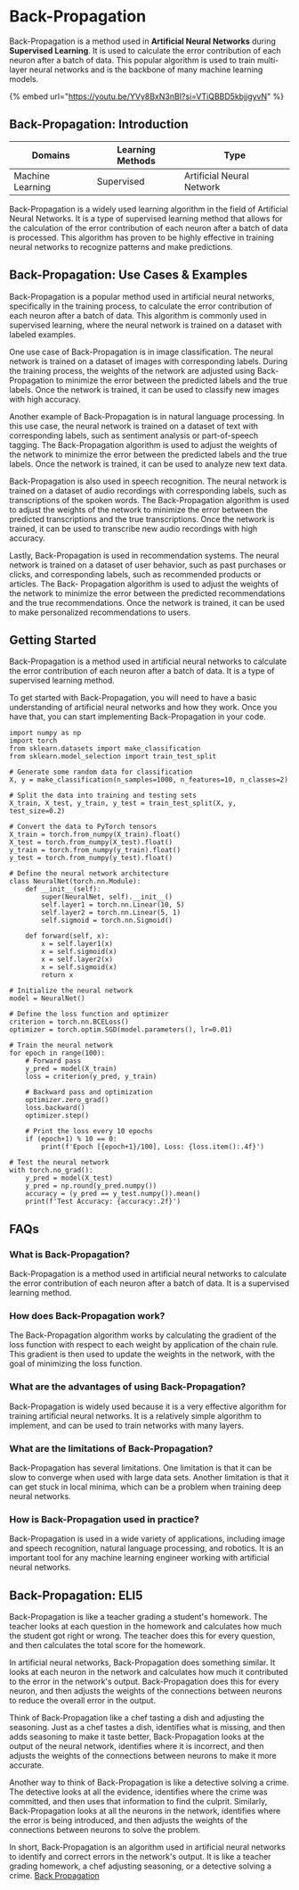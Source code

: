 # Back-Propagation

Back-Propagation is a method used in **Artificial Neural Networks** during **Supervised Learning**. It is used to calculate the error contribution of each neuron after a batch of data. This popular algorithm is used to train multi-layer neural networks and is the backbone of many machine learning models.

{% embed url="https://youtu.be/YVy8BxN3nBI?si=VTiQBBD5kbjjgyvN" %}

## Back-Propagation: Introduction

| Domains          | Learning Methods | Type                      |
| ---------------- | ---------------- | ------------------------- |
| Machine Learning | Supervised       | Artificial Neural Network |

Back-Propagation is a widely used learning algorithm in the field of Artificial Neural Networks. It is a type of supervised learning method that allows for the calculation of the error contribution of each neuron after a batch of data is processed. This algorithm has proven to be highly effective in training neural networks to recognize patterns and make predictions.

## Back-Propagation: Use Cases & Examples

Back-Propagation is a popular method used in artificial neural networks, specifically in the training process, to calculate the error contribution of each neuron after a batch of data. This algorithm is commonly used in supervised learning, where the neural network is trained on a dataset with labeled examples.

One use case of Back-Propagation is in image classification. The neural network is trained on a dataset of images with corresponding labels. During the training process, the weights of the network are adjusted using Back- Propagation to minimize the error between the predicted labels and the true labels. Once the network is trained, it can be used to classify new images with high accuracy.

Another example of Back-Propagation is in natural language processing. In this use case, the neural network is trained on a dataset of text with corresponding labels, such as sentiment analysis or part-of-speech tagging. The Back-Propagation algorithm is used to adjust the weights of the network to minimize the error between the predicted labels and the true labels. Once the network is trained, it can be used to analyze new text data.

Back-Propagation is also used in speech recognition. The neural network is trained on a dataset of audio recordings with corresponding labels, such as transcriptions of the spoken words. The Back-Propagation algorithm is used to adjust the weights of the network to minimize the error between the predicted transcriptions and the true transcriptions. Once the network is trained, it can be used to transcribe new audio recordings with high accuracy.

Lastly, Back-Propagation is used in recommendation systems. The neural network is trained on a dataset of user behavior, such as past purchases or clicks, and corresponding labels, such as recommended products or articles. The Back- Propagation algorithm is used to adjust the weights of the network to minimize the error between the predicted recommendations and the true recommendations. Once the network is trained, it can be used to make personalized recommendations to users.

## Getting Started

Back-Propagation is a method used in artificial neural networks to calculate the error contribution of each neuron after a batch of data. It is a type of supervised learning method.

To get started with Back-Propagation, you will need to have a basic understanding of artificial neural networks and how they work. Once you have that, you can start implementing Back-Propagation in your code.

```
import numpy as np
import torch
from sklearn.datasets import make_classification
from sklearn.model_selection import train_test_split

# Generate some random data for classification
X, y = make_classification(n_samples=1000, n_features=10, n_classes=2)

# Split the data into training and testing sets
X_train, X_test, y_train, y_test = train_test_split(X, y, test_size=0.2)

# Convert the data to PyTorch tensors
X_train = torch.from_numpy(X_train).float()
X_test = torch.from_numpy(X_test).float()
y_train = torch.from_numpy(y_train).float()
y_test = torch.from_numpy(y_test).float()

# Define the neural network architecture
class NeuralNet(torch.nn.Module):
    def __init__(self):
        super(NeuralNet, self).__init__()
        self.layer1 = torch.nn.Linear(10, 5)
        self.layer2 = torch.nn.Linear(5, 1)
        self.sigmoid = torch.nn.Sigmoid()

    def forward(self, x):
        x = self.layer1(x)
        x = self.sigmoid(x)
        x = self.layer2(x)
        x = self.sigmoid(x)
        return x

# Initialize the neural network
model = NeuralNet()

# Define the loss function and optimizer
criterion = torch.nn.BCELoss()
optimizer = torch.optim.SGD(model.parameters(), lr=0.01)

# Train the neural network
for epoch in range(100):
    # Forward pass
    y_pred = model(X_train)
    loss = criterion(y_pred, y_train)

    # Backward pass and optimization
    optimizer.zero_grad()
    loss.backward()
    optimizer.step()

    # Print the loss every 10 epochs
    if (epoch+1) % 10 == 0:
        print(f'Epoch [{epoch+1}/100], Loss: {loss.item():.4f}')

# Test the neural network
with torch.no_grad():
    y_pred = model(X_test)
    y_pred = np.round(y_pred.numpy())
    accuracy = (y_pred == y_test.numpy()).mean()
    print(f'Test Accuracy: {accuracy:.2f}')

```

## FAQs

### What is Back-Propagation?

Back-Propagation is a method used in artificial neural networks to calculate the error contribution of each neuron after a batch of data. It is a supervised learning method.

### How does Back-Propagation work?

The Back-Propagation algorithm works by calculating the gradient of the loss function with respect to each weight by application of the chain rule. This gradient is then used to update the weights in the network, with the goal of minimizing the loss function.

### What are the advantages of using Back-Propagation?

Back-Propagation is widely used because it is a very effective algorithm for training artificial neural networks. It is a relatively simple algorithm to implement, and can be used to train networks with many layers.

### What are the limitations of Back-Propagation?

Back-Propagation has several limitations. One limitation is that it can be slow to converge when used with large data sets. Another limitation is that it can get stuck in local minima, which can be a problem when training deep neural networks.

### How is Back-Propagation used in practice?

Back-Propagation is used in a wide variety of applications, including image and speech recognition, natural language processing, and robotics. It is an important tool for any machine learning engineer working with artificial neural networks.

## Back-Propagation: ELI5

Back-Propagation is like a teacher grading a student's homework. The teacher looks at each question in the homework and calculates how much the student got right or wrong. The teacher does this for every question, and then calculates the total score for the homework.

In artificial neural networks, Back-Propagation does something similar. It looks at each neuron in the network and calculates how much it contributed to the error in the network's output. Back-Propagation does this for every neuron, and then adjusts the weights of the connections between neurons to reduce the overall error in the output.

Think of Back-Propagation like a chef tasting a dish and adjusting the seasoning. Just as a chef tastes a dish, identifies what is missing, and then adds seasoning to make it taste better, Back-Propagation looks at the output of the neural network, identifies where it is incorrect, and then adjusts the weights of the connections between neurons to make it more accurate.

Another way to think of Back-Propagation is like a detective solving a crime. The detective looks at all the evidence, identifies where the crime was committed, and then uses that information to find the culprit. Similarly, Back-Propagation looks at all the neurons in the network, identifies where the error is being introduced, and then adjusts the weights of the connections between neurons to solve the problem.

In short, Back-Propagation is an algorithm used in artificial neural networks to identify and correct errors in the network's output. It is like a teacher grading homework, a chef adjusting seasoning, or a detective solving a crime. [Back Propagation](https://serp.ai/back-propagation/)
